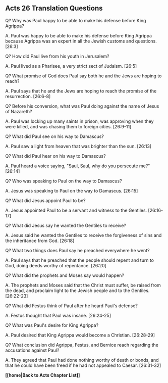 ## Acts 26 Translation Questions ##

Q? Why was Paul happy to be able to make his defense before King Agrippa?

A. Paul was happy to be able to make his defense before King Agrippa because Agrippa was an expert in all the Jewish customs and questions. [26:3]

Q? How did Paul live from his youth in Jerusalem?

A. Paul lived as a Pharisee, a very strict sect of Judaism. [26:5]

Q? What promise of God does Paul say both he and the Jews are hoping to reach?

A. Paul says that he and the Jews are hoping to reach the promise of the resurrection. [26:6-8]

Q? Before his conversion, what was Paul doing against the name of Jesus of Nazareth?

A. Paul was locking up many saints in prison, was approving when they were killed, and was chasing them to foreign cities. [26:9-11]

Q? What did Paul see on his way to Damascus?

A. Paul saw a light from heaven that was brighter than the sun. [26:13]

Q? What did Paul hear on his way to Damascus?

A. Paul heard a voice saying, "Saul, Saul, why do you persecute me?" [26:14]

Q? Who was speaking to Paul on the way to Damascus?

A. Jesus was speaking to Paul on the way to Damascus. [26:15]

Q? What did Jesus appoint Paul to be?

A. Jesus appointed Paul to be a servant and witness to the Gentiles. [26:16-17]

Q? What did Jesus say he wanted the Gentiles to receive?

A. Jesus said he wanted the Gentiles to receive the forgiveness of sins and the inheritance from God. [26:18]

Q? What two things does Paul say he preached everywhere he went?

A. Paul says that he preached that the people should repent and turn to God, doing deeds worthy of repentance. [26:20]

Q? What did the prophets and Moses say would happen?

A. The prophets and Moses said that the Christ must suffer, be raised from the dead, and proclaim light to the Jewish people and to the Gentiles. [26:22-23]

Q? What did Festus think of Paul after he heard Paul's defense?

A. Festus thought that Paul was insane. [26:24-25]

Q? What was Paul's desire for King Agrippa?

A. Paul desired that King Agrippa would become a Christian. [26:28-29]

Q? What conclusion did Agrippa, Festus, and Bernice reach regarding the accusations against Paul?

A. They agreed that Paul had done nothing worthy of death or bonds, and that he could have been freed if he had not appealed to Caesar. [26:31-32]

__[[home|Back to Acts Chapter List]]__

